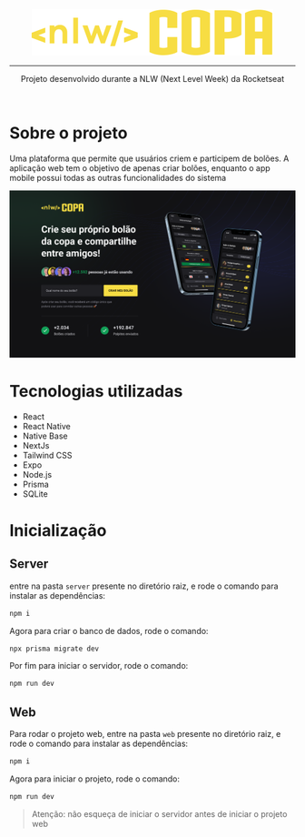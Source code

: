 <p align="center">
  <img src="./assets/logo.svg" />
  <hr />
</p>
<p align="center">
  Projeto desenvolvido durante a NLW (Next Level Week) da Rocketseat
</p>
<br>

# Sobre o projeto
Uma plataforma que permite que usuários criem e participem de bolões. A aplicação web tem o objetivo de apenas criar bolões, enquanto o app mobile 
possui todas as outras funcionalidades do sistema

<img src="./assets/Web.png" alt="drawing" width="800"/>

# Tecnologias utilizadas
- React
- React Native
- Native Base
- NextJs
- Tailwind CSS
- Expo
- Node.js
- Prisma
- SQLite

# Inicialização
## Server
entre na pasta `server` presente no diretório raiz, e rode o comando para instalar as dependências:
```bash
npm i
```
Agora para criar o banco de dados, rode o comando:
```bash 
npx prisma migrate dev
```
Por fim para iniciar o servidor, rode o comando:
```bash
npm run dev
```

## Web
Para rodar o projeto web, entre na pasta `web` presente no diretório raiz, e rode o comando para instalar as dependências:
```bash
npm i
```
Agora para iniciar o projeto, rode o comando:
```bash
npm run dev
```
> Atenção: não esqueça de iniciar o servidor antes de iniciar o projeto web
